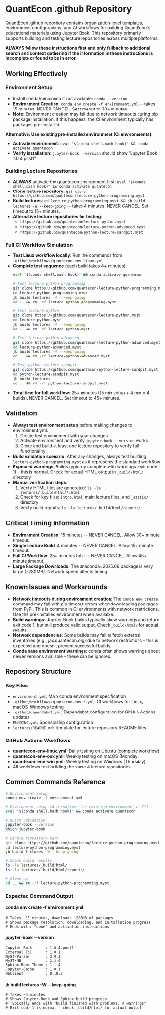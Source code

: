 # QuantEcon .github Repository

QuantEcon .github repository contains organization-level templates, environment configurations, and CI workflows for building QuantEcon's educational materials using Jupyter Book. This repository primarily supports building and testing lecture repositories across multiple platforms.

**ALWAYS follow these instructions first and only fallback to additional search and context gathering if the information in these instructions is incomplete or found to be in error.**

## Working Effectively

### Environment Setup
- Install conda/miniconda if not available: `conda --version`
- **Environment Creation**: `conda env create -f environment.yml` -- takes 15 minutes. NEVER CANCEL. Set timeout to 30+ minutes.
- **Note**: Environment creation may fail due to network timeouts during pip package installation. If this happens, the CI environment typically has packages pre-installed.

**Alternative: Use existing pre-installed environment (CI environments)**:
- **Activate environment**: `eval "$(conda shell.bash hook)" && conda activate quantecon`
- **Verify installation**: `jupyter-book --version` should show "Jupyter Book : 1.0.4.post1"

### Building Lecture Repositories
- **ALWAYS** activate the quantecon environment first: `eval "$(conda shell.bash hook)" && conda activate quantecon`
- **Clone lecture repository**: `git clone https://github.com/quantecon/lecture-python-programming.myst`
- **Build lectures**: `cd lecture-python-programming.myst && jb build lectures -W --keep-going` -- takes 4 minutes. NEVER CANCEL. Set timeout to 15+ minutes.
- **Alternative lecture repositories for testing**:
  - `https://github.com/quantecon/lecture-python.myst`
  - `https://github.com/quantecon/lecture-python-advanced.myst` 
  - `https://github.com/quantecon/python-lecture-sandpit.myst`

### Full CI Workflow Simulation
- **Test Linux workflow locally**: Run the commands from `.github/workflows/quantecon-env-linux.yml`
- **Complete test sequence** (each build takes 4+ minutes):
  ```bash
  eval "$(conda shell.bash hook)" && conda activate quantecon
  
  # Test lecture-python-programming
  git clone https://github.com/quantecon/lecture-python-programming.myst
  cd lecture-python-programming.myst
  jb build lectures -W --keep-going
  cd .. && rm -rf lecture-python-programming.myst
  
  # Test lecture-python  
  git clone https://github.com/quantecon/lecture-python.myst
  cd lecture-python.myst
  jb build lectures -W --keep-going
  cd .. && rm -rf lecture-python.myst
  
  # Test lecture-python-advanced
  git clone https://github.com/quantecon/lecture-python-advanced.myst
  cd lecture-python-advanced.myst
  jb build lectures -W --keep-going
  cd .. && rm -rf lecture-python-advanced.myst
  
  # Test python-lecture-sandpit
  git clone https://github.com/quantecon/python-lecture-sandpit.myst
  cd python-lecture-sandpit.myst
  jb build lectures
  cd .. && rm -rf python-lecture-sandpit.myst
  ```
- **Total time for full workflow**: 25+ minutes (15 min setup + 4 min × 4 builds). NEVER CANCEL. Set timeout to 45+ minutes.

## Validation

- **Always test environment setup** before making changes to environment.yml:
  1. Create test environment with your changes
  2. Activate environment and verify `jupyter-book --version` works
  3. Clone and build at least one lecture repository to verify full functionality
- **Build validation scenario**: After any changes, always test building `lecture-python-programming.myst` as it represents the standard workflow
- **Expected warnings**: Builds typically complete with warnings (exit code 1) - this is normal. Check for actual HTML output in `_build/html/` directory
- **Manual verification steps**:
  1. Verify HTML files are generated: `ls -la lectures/_build/html/*.html`
  2. Check for key files: `intro.html`, main lecture files, and `_static/` directory
  3. Verify build reports: `ls -la lectures/_build/html/reports/`

## Critical Timing Information

- **Environment Creation**: 15 minutes -- NEVER CANCEL. Allow 30+ minute timeout.
- **Single Lecture Build**: 4 minutes -- NEVER CANCEL. Allow 15+ minute timeout.
- **Full CI Workflow**: 25+ minutes total -- NEVER CANCEL. Allow 45+ minute timeout.
- **Large Package Downloads**: The anaconda=2025.06 package is very large (~280MB). Network speed affects timing.

## Known Issues and Workarounds

- **Network timeouts during environment creation**: The `conda env create` command may fail with pip timeout errors when downloading packages from PyPI. This is common in CI environments with network restrictions. Use the pre-installed environment when available.
- **Build warnings**: Jupyter Book builds typically show warnings and return exit code 1, but still produce valid output. Check `_build/html/` for actual results.
- **Network dependencies**: Some builds may fail to fetch external inventories (e.g., jax.quantecon.org) due to network restrictions - this is expected and doesn't prevent successful builds.
- **Conda base environment warnings**: conda often shows warnings about newer versions available - these can be ignored.

## Repository Structure

### Key Files
- `environment.yml`: Main conda environment specification
- `.github/workflows/quantecon-env-*.yml`: CI workflows for Linux, macOS, Windows testing
- `.github/dependabot.yml`: Dependabot configuration for GitHub Actions updates  
- `FUNDING.yml`: Sponsorship configuration
- `lectures/README.md`: Template for lecture repository README files

### GitHub Actions Workflows
- **quantecon-env-linux.yml**: Daily testing on Ubuntu (complete workflow)
- **quantecon-env-osx.yml**: Weekly testing on macOS (Monday)
- **quantecon-env-win.yml**: Weekly testing on Windows (Thursday)
- All workflows test building the same 4 lecture repositories

## Common Commands Reference

```bash
# Environment setup
conda env create -f environment.yml

# Environment setup (Alternative: Use existing environment in CI)
eval "$(conda shell.bash hook)" && conda activate quantecon

# Quick validation
jupyter-book --version
which jupyter-book

# Single repository test
git clone https://github.com/quantecon/lecture-python-programming.myst
cd lecture-python-programming.myst
jb build lectures -W --keep-going

# Check build results
ls -la lectures/_build/html/
ls -la lectures/_build/html/reports/

# Clean up
cd .. && rm -rf lecture-python-programming.myst
```

### Expected Command Output

#### conda env create -f environment.yml
```
# Takes ~15 minutes, downloads ~280MB of packages
# Shows package resolution, downloading, and installation progress
# Ends with: "done" and activation instructions
```

#### jupyter-book --version
```
Jupyter Book      : 1.0.4.post1
External ToC      : 1.0.1
MyST-Parser       : 3.0.1
MyST-NB           : 1.3.0
Sphinx Book Theme : 1.1.4
Jupyter-Cache     : 1.0.1
NbClient          : 0.10.2
```

#### jb build lectures -W --keep-going
```
# Takes ~4 minutes
# Shows Jupyter-Book and Sphinx build progress
# Typically ends with "build finished with problems, X warnings"
# Exit code 1 is normal - check _build/html/ for actual output
```